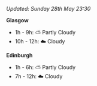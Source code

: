 *Updated: Sunday 28th May 23:30*

**Glasgow**

* 1h - 9h: :partly_sunny: Partly Cloudy
* 10h - 12h: :cloud: Cloudy

**Edinburgh**

* 1h - 6h: :partly_sunny: Partly Cloudy
* 7h - 12h: :cloud: Cloudy
